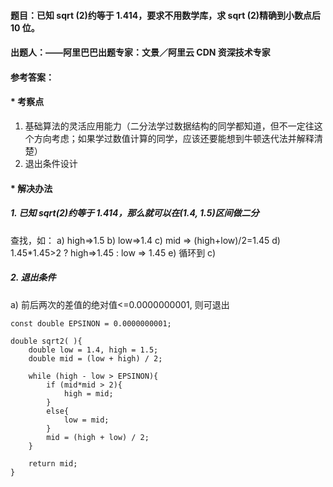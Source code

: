 #### **题目**：已知 sqrt (2)约等于 1.414，要求不用数学库，求 sqrt (2)精确到小数点后 10 位。

#### **出题人**：——阿里巴巴出题专家：文景／阿里云 CDN 资深技术专家

#### **参考答案**：

#### \* 考察点

1. 基础算法的灵活应用能力（二分法学过数据结构的同学都知道，但不一定往这个方向考虑；如果学过数值计算的同学，应该还要能想到牛顿迭代法并解释清楚）
2. 退出条件设计

#### \* 解决办法

##### 1. 已知 sqrt(2)约等于 1.414，那么就可以在(1.4, 1.5)区间做二分

查找，如：
a) high=>1.5
b) low=>1.4
c) mid => (high+low)/2=1.45
d) 1.45\*1.45>2 ? high=>1.45 : low => 1.45
e) 循环到 c)

##### 2. 退出条件

a) 前后两次的差值的绝对值<=0.0000000001, 则可退出

```
const double EPSINON = 0.0000000001;

double sqrt2( ){
    double low = 1.4, high = 1.5;
    double mid = (low + high) / 2;

    while (high - low > EPSINON){
        if (mid*mid > 2){
            high = mid;
        }
        else{
            low = mid;
        }
        mid = (high + low) / 2;
    }

    return mid;
}
```
